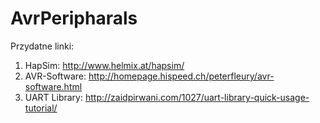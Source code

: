 # AvrPeripharals

Przydatne linki:

1) HapSim: http://www.helmix.at/hapsim/
2) AVR-Software: http://homepage.hispeed.ch/peterfleury/avr-software.html
3) UART Library: http://zaidpirwani.com/1027/uart-library-quick-usage-tutorial/

